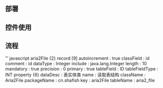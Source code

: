 ## 部署
## 控件使用
## 流程

‵‵‵ javascript
aria2File		{2}
    record		[9]
        autoincrement	:	true
        classField	:	id
        comment	:	id
        dataType	:	Integer
        include	:	java.lang.Integer
        length	:	10
        mandatory	:	true
        precision	:	0
        primary	:	true
        tableField	:	ID
        tableFieldType	:	INT
    property		{6}
        dataDesc	:	表实体类
        name	:	读取表结构
        className	:	Aria2File
        packageName	:	cn.shafish
        key	:	aria2File
        tableName	:	aria2_file
```

